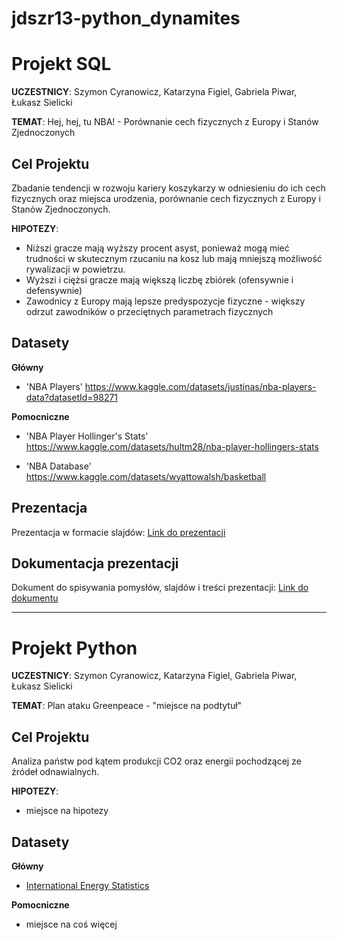 # jdszr13-python_dynamites
# Projekt SQL
**UCZESTNICY**: Szymon Cyranowicz, Katarzyna Figiel, Gabriela Piwar, Łukasz Sielicki

**TEMAT**: Hej, hej, tu NBA! - Porównanie cech fizycznych z Europy i Stanów Zjednoczonych

## Cel Projektu
Zbadanie tendencji w rozwoju kariery koszykarzy w odniesieniu do ich cech fizycznych oraz miejsca urodzenia, porównanie cech fizycznych z Europy i Stanów Zjednoczonych.

**HIPOTEZY**: 
  - Niższi gracze mają wyższy procent asyst, ponieważ mogą mieć trudności w skutecznym rzucaniu na kosz lub mają mniejszą możliwość rywalizacji w powietrzu.
  - Wyższi i ciężsi gracze mają większą liczbę zbiórek (ofensywnie i defensywnie)
  - Zawodnicy z Europy mają lepsze predyspozycje fizyczne - większy odrzut zawodników o przeciętnych parametrach fizycznych

## Datasety
**Główny**

  - 'NBA Players' https://www.kaggle.com/datasets/justinas/nba-players-data?datasetId=98271

**Pomocniczne**

  - 'NBA Player Hollinger's Stats' https://www.kaggle.com/datasets/hultm28/nba-player-hollingers-stats

  - 'NBA Database' https://www.kaggle.com/datasets/wyattowalsh/basketball

## Prezentacja

Prezentacja w formacie slajdów: [Link do prezentacji](https://docs.google.com/presentation/d/18haXOzUGX7EVuSwPWLi3k-cLzG5JEvoMITiSCJNZJok/edit#slide=id.p)

## Dokumentacja prezentacji

Dokument do spisywania pomysłów, slajdów i treści prezentacji: [Link do dokumentu](https://docs.google.com/document/d/1bqCa5dLNBdcyiiTuMc9zM5dwnKP4KNmh5VOpTpz-lT4/edit)

---------------------------------------------------------------------------------------
# Projekt Python 
**UCZESTNICY**: Szymon Cyranowicz, Katarzyna Figiel, Gabriela Piwar, Łukasz Sielicki

**TEMAT**: Plan ataku Greenpeace - "miejsce na podtytuł"

## Cel Projektu
Analiza państw pod kątem produkcji CO2 oraz energii pochodzącej ze źródeł odnawialnych.

**HIPOTEZY**: 
- miejsce na hipotezy

## Datasety

**Główny**

  - [International Energy Statistics](https://www.kaggle.com/datasets/unitednations/international-energy-statistics?resource=download&select=all_energy_statistics.csv)

**Pomocniczne**

  - miejsce na coś więcej

